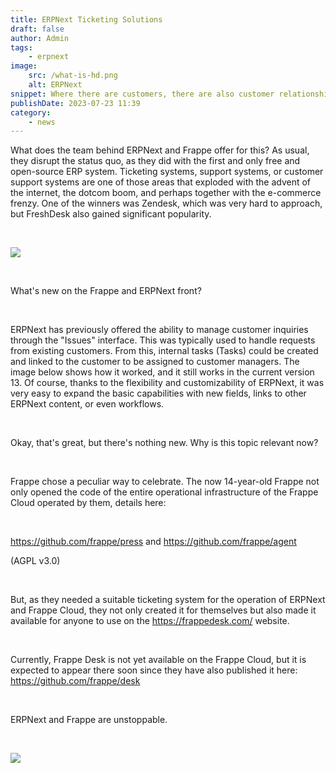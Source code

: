 ```yaml
---
title: ERPNext Ticketing Solutions
draft: false
author: Admin
tags:
    - erpnext
image:
    src: /what-is-hd.png
    alt: ERPNext
snippet: Where there are customers, there are also customer relationships. And this is an integral part of the complete customer experience, making it essential for both customers and customer support staff to care about how customer support is handled.
publishDate: 2023-07-23 11:39
category:
    - news
---
```


<p>What does the team behind ERPNext and Frappe offer for this? As usual, they disrupt the status quo, as they did with the first and only free and open-source ERP system. Ticketing systems, support systems, or customer support systems are one of those areas that exploded with the advent of the internet, the dotcom boom, and perhaps together with the e-commerce frenzy. One of the winners was Zendesk, which was very hard to approach, but FreshDesk also gained significant popularity.</p><p><br></p><p><img src="/images/what-is-hd.png"></p><p><br></p><p>What's new on the Frappe and ERPNext front?</p><p><br></p><p>ERPNext has previously offered the ability to manage customer inquiries through the "Issues" interface. This was typically used to handle requests from existing customers. From this, internal tasks (Tasks) could be created and linked to the customer to be assigned to customer managers. The image below shows how it worked, and it still works in the current version 13. Of course, thanks to the flexibility and customizability of ERPNext, it was very easy to expand the basic capabilities with new fields, links to other ERPNext content, or even workflows.</p><p><br></p><p>Okay, that's great, but there's nothing new. Why is this topic relevant now?</p><p><br></p><p>Frappe chose a peculiar way to celebrate. The now 14-year-old Frappe not only opened the code of the entire operational infrastructure of the Frappe Cloud operated by them, details here:</p><p><br></p><p><a href="https://github.com/frappe/press" rel="noopener noreferrer">https://github.com/frappe/press</a> and <a href="https://github.com/frappe/agent" rel="noopener noreferrer">https://github.com/frappe/agent</a></p><p>(AGPL v3.0)</p><p><br></p><p>But, as they needed a suitable ticketing system for the operation of ERPNext and Frappe Cloud, they not only created it for themselves but also made it available for anyone to use on the <a href="https://frappedesk.com/" rel="noopener noreferrer">https://frappedesk.com/</a> website.</p><p><br></p><p>Currently, Frappe Desk is not yet available on the Frappe Cloud, but it is expected to appear there soon since they have also published it here: <a href="https://github.com/frappe/desk" rel="noopener noreferrer">https://github.com/frappe/desk</a></p><p><br></p><p>ERPNext and Frappe are unstoppable.</p><p><br></p><p><img src="/images/hero-image.png"></p>
